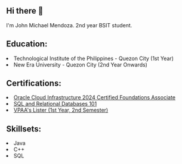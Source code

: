 ## Hi there 👋
I'm John Michael Mendoza. 2nd year BSIT student.

<h2>
  Education:
</h2>
<li>
  Technological Institute of the Philippines - Quezon City (1st Year)
</li>
<li>
  New Era University - Quezon City (2nd Year Onwards)
</li>
<h2>
  Certifications:
</h2>
<li>
  <a href="https://catalog-education.oracle.com/ords/certview/sharebadge?id=3A8921C4D84DD3B2CB9A102FCF096BC625676CD5C2D25A1566BD0C26F3191864">Oracle Cloud Infrastructure 2024 Certified Foundations Associate</a>
</li>
<li>
  <a href="https://courses.cognitiveclass.ai/certificates/e595c7aaccab4f1f9ce200e1df1edad3">SQL and Relational Databases 101</a>
</li>
<li>
  <a href="https://app.diplomasafe.com/en-US/diploma/dae868bcbedc8651dfef24eac3c1fdeb2f0be3db9/merit_certificate">VPAA's Lister (1st Year, 2nd Semester)</a>
</li>

<h2>
  Skillsets:
</h2>
<li>
  Java
</li>
<li>
  C++
</li>
<li>
  SQL
</li>

<!--
**JmMNDZA/JmMNDZA** is a ✨ _special_ ✨ repository because its `README.md` (this file) appears on your GitHub profile.

Here are some ideas to get you started:

- 🔭 I’m currently working on ...
- 🌱 I’m currently learning ...
- 👯 I’m looking to collaborate on ...
- 🤔 I’m looking for help with ...
- 💬 Ask me about ...
- 📫 How to reach me: ...
- 😄 Pronouns: ...
- ⚡ Fun fact: ...
-->
